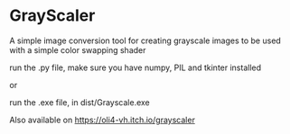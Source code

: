 # GrayScaler
A simple image conversion tool for creating grayscale images to be used with a simple color swapping shader

run the .py file, 
make sure you have numpy, PIL and tkinter installed

or 

run the .exe file, in dist/Grayscale.exe

Also available on https://oli4-vh.itch.io/grayscaler
